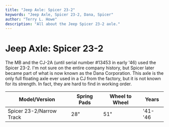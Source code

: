```yaml
---
title: "Jeep Axle: Spicer 23-2"
keywords: "Jeep Axle, Spicer 23-2, Dana, Spicer"
author: "Terry L. Howe"
description: "All about the Jeep Spicer 23-2 axle."
---
```

# Jeep Axle: Spicer 23-2

The MB and the CJ-2A (until serial number #13453 in early '46) used the Spicer 23-2. I'm not sure on the entire company history, but Spicer later became part of what is now known as the Dana Corporation. This axle is the only full floating axle ever used in a CJ from the factory, but it is not known for its strength. In fact, they are hard to find in working order.

| Model/Version            | Spring Pads | Wheel to Wheel | Years   |
|--------------------------|-------------|----------------|---------|
| Spicer 23-2/Narrow Track | 28"         | 51"            | '41-'46 |